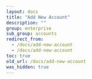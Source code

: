 ```yaml
---
layout: docs
title: "Add New Account"
description: ""
group: enterprise
sub_group: accounts
redirect_from:
  - /docs/add-new-account
  - /docs/add-new-account
toc: true
old_url: /docs/add-new-account
was_hidden: true
---
```

